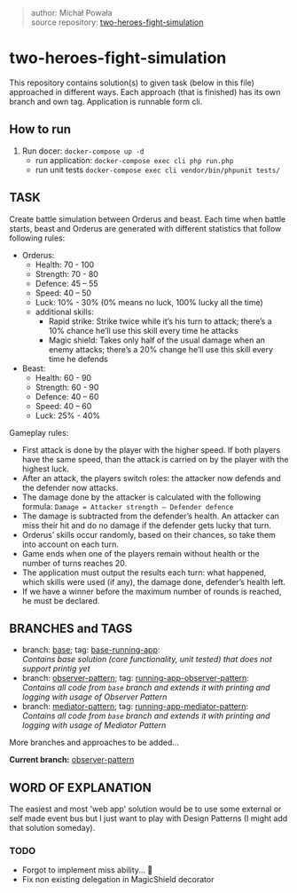 > author: Michał Powała <br>
> source repository: [two-heroes-fight-simulation](https://github.com/Crix4lis/two-heroes-fight-simulation)

# two-heroes-fight-simulation
This repository contains solution(s) to given task (below in this file) approached in different ways.
Each approach (that is finished) has its own branch and own tag. Application is runnable form cli.

## How to run
1. Run docer: `docker-compose up -d`
    - run application: `docker-compose exec cli php run.php`
    - run unit tests `docker-compose exec cli vendor/bin/phpunit tests/`

## TASK
Create battle simulation between Orderus and beast. Each time when battle starts, beast and Orderus
are generated with different statistics that follow following rules:
- Orderus:
    - Health: 70 - 100
    - Strength: 70 - 80
    - Defence: 45 – 55
    - Speed: 40 – 50
    - Luck: 10% - 30% (0% means no luck, 100% lucky all the time)
    - additional skills:
        - Rapid strike: Strike twice while it’s his turn to attack; there’s a 10% chance
        he’ll use this skill every time he attacks
        - Magic shield: Takes only half of the usual damage when an enemy attacks;
        there’s a 20% change he’ll use this skill every time he defends
- Beast:
    - Health: 60 - 90
    - Strength: 60 - 90
    - Defence: 40 – 60
    - Speed: 40 – 60
    - Luck: 25% - 40%

Gameplay rules:
- First attack is done by the player with the higher speed. If both players have
   the same speed, than the attack is carried on by the player with the highest luck.
- After an attack, the players switch roles: the attacker now defends and the
   defender now attacks.
- The damage done by the attacker is calculated with the following formula:
   `Damage = Attacker strength – Defender defence`
- The damage is subtracted from the defender’s health. An attacker can miss their
hit and do no damage if the defender gets lucky that turn.
- Orderus’ skills occur randomly, based on their chances, so take them into
account on each turn.
- Game ends when one of the players remain without health or the number of
turns reaches 20.
- The application must output the results each turn: what
happened, which skills were used (if any), the damage done, defender’s health
left.
- If we have a winner before the maximum number of rounds is reached, he must
be declared.

## BRANCHES and TAGS
 - branch: [base](https://github.com/Crix4lis/two-heroes-fight-simulation/tree/base); tag: [base-running-app](https://github.com/Crix4lis/two-heroes-fight-simulation/tree/base-running-app):<br>
 *Contains base solution (core functionality, unit tested) that does not support printig yet*
 - branch: [observer-pattern](https://github.com/Crix4lis/two-heroes-fight-simulation/tree/observer-pattern); tag: [running-app-observer-pattern](https://github.com/Crix4lis/two-heroes-fight-simulation/tree/running-app-observer-pattern):<br>
 *Contains all code from `base` branch and extends it with printing and logging with usage of Observer Pattern*
 - branch: [mediator-pattern](https://github.com/Crix4lis/two-heroes-fight-simulation/tree/mediator-pattern); tag: [running-app-mediator-pattern](https://github.com/Crix4lis/two-heroes-fight-simulation/tree/running-app-mediator-pattern):<br>
 *Contains all code from `base` branch and extends it with printing and logging with usage of Mediator Pattern*

More branches and approaches to be added...
 
**Current branch:** [observer-pattern](https://github.com/Crix4lis/two-heroes-fight-simulation/tree/observer-pattern)

## WORD OF EXPLANATION
The easiest and most 'web app' solution would be to use some external or self made
event bus but I just want to play with Design Patterns (I might add that solution someday).

### TODO
- Forgot to implement miss ability... 💩
- Fix non existing delegation in MagicShield decorator
